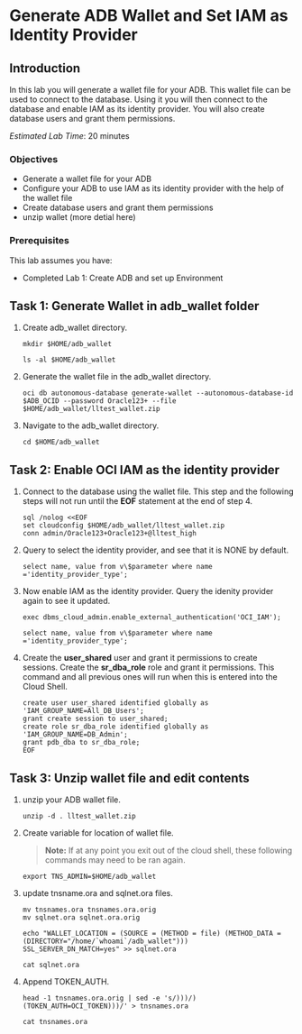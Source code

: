 # Generate ADB Wallet and Set IAM as Identity Provider

## Introduction

In this lab you will generate a wallet file for your ADB. This wallet file can be used to connect to the database. Using it you will then connect to the database and enable IAM as its identity provider. You will also create database users and grant them permissions.

*Estimated Lab Time*: 20 minutes

### Objectives
- Generate a wallet file for your ADB
- Configure your ADB to use IAM as its identity provider with the help of the wallet file
- Create database users and grant them permissions
- unzip wallet (more detial here)

### Prerequisites
This lab assumes you have:
- Completed Lab 1: Create ADB and set up Environment

## Task 1: Generate Wallet in adb_wallet folder

1. Create adb_wallet directory.

    ```
    mkdir $HOME/adb_wallet
    ```

    ```
    ls -al $HOME/adb_wallet
    ```

2. Generate the wallet file in the adb_wallet directory.

    ```
    oci db autonomous-database generate-wallet --autonomous-database-id $ADB_OCID --password Oracle123+ --file $HOME/adb_wallet/lltest_wallet.zip
    ```

3. Navigate to the adb_wallet directory.

    ```
    cd $HOME/adb_wallet
    ```

## Task 2: Enable OCI IAM as the identity provider

1. Connect to the database using the wallet file. This step and the following steps will not run until the **EOF** statement at the end of step 4.

    ```
    sql /nolog <<EOF
    set cloudconfig $HOME/adb_wallet/lltest_wallet.zip
    conn admin/Oracle123+Oracle123+@lltest_high
    ```

2. Query to select the identity provider, and see that it is NONE by default.

    ```
    select name, value from v\$parameter where name ='identity_provider_type';
    ```

3. Now enable IAM as the identity provider. Query the idenity provider again to see it updated.

    ```
    exec dbms_cloud_admin.enable_external_authentication('OCI_IAM');

    select name, value from v\$parameter where name ='identity_provider_type';
    ```

4. Create the **user\_shared** user and grant it permissions to create sessions. Create the **sr\_dba\_role** role and grant it permissions. This command and all previous ones will run when this is entered into the Cloud Shell.

    ```
    create user user_shared identified globally as 'IAM_GROUP_NAME=All_DB_Users';
    grant create session to user_shared;
    create role sr_dba_role identified globally as 'IAM_GROUP_NAME=DB_Admin';
    grant pdb_dba to sr_dba_role;
    EOF
    ```

## Task 3: Unzip wallet file and edit contents

1. unzip your ADB wallet file.

    ```
    unzip -d . lltest_wallet.zip
    ```

2. Create variable for location of wallet file.
    >**Note:** If at any point you exit out of the cloud shell, these following commands may need to be ran again.

    ```
    export TNS_ADMIN=$HOME/adb_wallet
    ```

3. update tnsname.ora and sqlnet.ora files.

    ```
    mv tnsnames.ora tnsnames.ora.orig
    mv sqlnet.ora sqlnet.ora.orig

    echo "WALLET_LOCATION = (SOURCE = (METHOD = file) (METHOD_DATA = (DIRECTORY="/home/`whoami`/adb_wallet")))
    SSL_SERVER_DN_MATCH=yes" >> sqlnet.ora

    cat sqlnet.ora
    ```

4. Append TOKEN_AUTH.

    ```
    head -1 tnsnames.ora.orig | sed -e 's/)))/)(TOKEN_AUTH=OCI_TOKEN)))/' > tnsnames.ora

    cat tnsnames.ora
    ```
